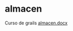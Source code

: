 # almacen
Curso de grails
[almacen.docx](https://github.com/user-attachments/files/18378821/almacen.docx)
